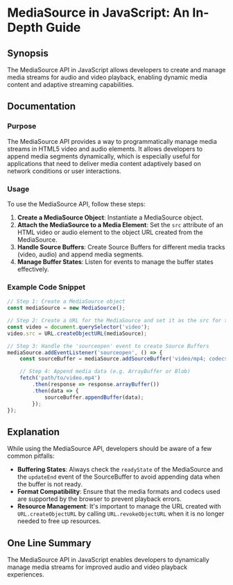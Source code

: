 <!--
Meta Description: # MediaSource in JavaScript: An In-Depth Guide ## Synopsis The MediaSource API in JavaScript allows developers to create and manage media streams for ...
Meta Keywords: mediasource, media, video, create, manage
-->

# MediaSource in JavaScript: An In-Depth Guide

## Synopsis
The MediaSource API in JavaScript allows developers to create and manage media streams for audio and video playback, enabling dynamic media content and adaptive streaming capabilities.

## Documentation
### Purpose
The MediaSource API provides a way to programmatically manage media streams in HTML5 video and audio elements. It allows developers to append media segments dynamically, which is especially useful for applications that need to deliver media content adaptively based on network conditions or user interactions.

### Usage
To use the MediaSource API, follow these steps:

1. **Create a MediaSource Object**: Instantiate a MediaSource object.
2. **Attach the MediaSource to a Media Element**: Set the `src` attribute of an HTML video or audio element to the object URL created from the MediaSource.
3. **Handle Source Buffers**: Create Source Buffers for different media tracks (video, audio) and append media segments.
4. **Manage Buffer States**: Listen for events to manage the buffer states effectively.

### Example Code Snippet
```javascript
// Step 1: Create a MediaSource object
const mediaSource = new MediaSource();

// Step 2: Create a URL for the MediaSource and set it as the src for the video element
const video = document.querySelector('video');
video.src = URL.createObjectURL(mediaSource);

// Step 3: Handle the 'sourceopen' event to create Source Buffers
mediaSource.addEventListener('sourceopen', () => {
    const sourceBuffer = mediaSource.addSourceBuffer('video/mp4; codecs="avc1.64001F, mp4a.40.2"');

    // Step 4: Append media data (e.g. ArrayBuffer or Blob)
    fetch('path/to/video.mp4')
        .then(response => response.arrayBuffer())
        .then(data => {
            sourceBuffer.appendBuffer(data);
        });
});
```

## Explanation
While using the MediaSource API, developers should be aware of a few common pitfalls:

- **Buffering States**: Always check the `readyState` of the MediaSource and the `updateEnd` event of the SourceBuffer to avoid appending data when the buffer is not ready.
- **Format Compatibility**: Ensure that the media formats and codecs used are supported by the browser to prevent playback errors.
- **Resource Management**: It's important to manage the URL created with `URL.createObjectURL` by calling `URL.revokeObjectURL` when it is no longer needed to free up resources.

## One Line Summary
The MediaSource API in JavaScript enables developers to dynamically manage media streams for improved audio and video playback experiences.